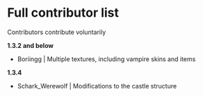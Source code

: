 # Full contributor list

Contributors contribute voluntarily

**1.3.2 and below**
- Boriingg | Multiple textures, including vampire skins and items

**1.3.4**
- Schark_Werewolf | Modifications to the castle structure
